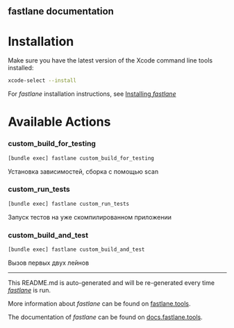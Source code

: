 fastlane documentation
----

# Installation

Make sure you have the latest version of the Xcode command line tools installed:

```sh
xcode-select --install
```

For _fastlane_ installation instructions, see [Installing _fastlane_](https://docs.fastlane.tools/#installing-fastlane)

# Available Actions

### custom_build_for_testing

```sh
[bundle exec] fastlane custom_build_for_testing
```

Установка зависимостей, сборка с помощью scan

### custom_run_tests

```sh
[bundle exec] fastlane custom_run_tests
```

Запуск тестов на уже скомпилированном приложении

### custom_build_and_test

```sh
[bundle exec] fastlane custom_build_and_test
```

Вызов первых двух лейнов

----

This README.md is auto-generated and will be re-generated every time [_fastlane_](https://fastlane.tools) is run.

More information about _fastlane_ can be found on [fastlane.tools](https://fastlane.tools).

The documentation of _fastlane_ can be found on [docs.fastlane.tools](https://docs.fastlane.tools).
